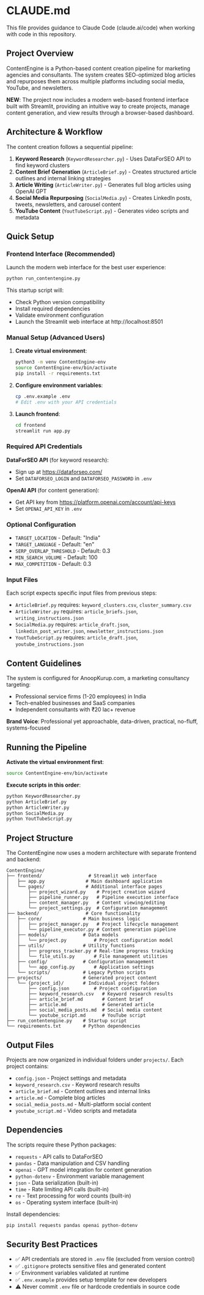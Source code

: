 # CLAUDE.md

This file provides guidance to Claude Code (claude.ai/code) when working with code in this repository.

## Project Overview

ContentEngine is a Python-based content creation pipeline for marketing agencies and consultants. The system creates SEO-optimized blog articles and repurposes them across multiple platforms including social media, YouTube, and newsletters.

**NEW**: The project now includes a modern web-based frontend interface built with Streamlit, providing an intuitive way to create projects, manage content generation, and view results through a browser-based dashboard.

## Architecture & Workflow

The content creation follows a sequential pipeline:

1. **Keyword Research** (`KeywordResearcher.py`) - Uses DataForSEO API to find keyword clusters
2. **Content Brief Generation** (`ArticleBrief.py`) - Creates structured article outlines and internal linking strategies  
3. **Article Writing** (`ArticleWriter.py`) - Generates full blog articles using OpenAI GPT
4. **Social Media Repurposing** (`SocialMedia.py`) - Creates LinkedIn posts, tweets, newsletters, and carousel content
5. **YouTube Content** (`YoutTubeScript.py`) - Generates video scripts and metadata

## Quick Setup

### Frontend Interface (Recommended)
Launch the modern web interface for the best user experience:
```bash
python run_contentengine.py
```

This startup script will:
- Check Python version compatibility
- Install required dependencies
- Validate environment configuration  
- Launch the Streamlit web interface at http://localhost:8501

### Manual Setup (Advanced Users)

1. **Create virtual environment**:
   ```bash
   python3 -m venv ContentEngine-env
   source ContentEngine-env/bin/activate
   pip install -r requirements.txt
   ```

2. **Configure environment variables**:
   ```bash
   cp .env.example .env
   # Edit .env with your API credentials
   ```

3. **Launch frontend**:
   ```bash
   cd frontend
   streamlit run app.py
   ```

### Required API Credentials

**DataForSEO API** (for keyword research):
- Sign up at https://dataforseo.com/
- Set `DATAFORSEO_LOGIN` and `DATAFORSEO_PASSWORD` in `.env`

**OpenAI API** (for content generation):
- Get API key from https://platform.openai.com/account/api-keys
- Set `OPENAI_API_KEY` in `.env`

### Optional Configuration
- `TARGET_LOCATION` - Default: "India"
- `TARGET_LANGUAGE` - Default: "en"  
- `SERP_OVERLAP_THRESHOLD` - Default: 0.3
- `MIN_SEARCH_VOLUME` - Default: 100
- `MAX_COMPETITION` - Default: 0.3

### Input Files
Each script expects specific input files from previous steps:
- `ArticleBrief.py` requires: `keyword_clusters.csv`, `cluster_summary.csv`
- `ArticleWriter.py` requires: `article_briefs.json`, `writing_instructions.json`
- `SocialMedia.py` requires: `article_draft.json`, `linkedin_post_writer.json`, `newsletter_instructions.json`
- `YoutTubeScript.py` requires: `article_draft.json`, `youtube_instructions.json`

## Content Guidelines

The system is configured for AnoopKurup.com, a marketing consultancy targeting:
- Professional service firms (1-20 employees) in India
- Tech-enabled businesses and SaaS companies
- Independent consultants with ₹20 lac+ revenue

**Brand Voice**: Professional yet approachable, data-driven, practical, no-fluff, systems-focused

## Running the Pipeline

**Activate the virtual environment first**:
```bash
source ContentEngine-env/bin/activate
```

**Execute scripts in this order**:
```bash
python KeywordResearcher.py
python ArticleBrief.py  
python ArticleWriter.py
python SocialMedia.py
python YoutTubeScript.py
```

## Project Structure

The ContentEngine now uses a modern architecture with separate frontend and backend:

```
ContentEngine/
├── frontend/                 # Streamlit web interface
│   ├── app.py               # Main dashboard application
│   └── pages/               # Additional interface pages
│       ├── project_wizard.py    # Project creation wizard
│       ├── pipeline_runner.py   # Pipeline execution interface  
│       ├── content_manager.py   # Content viewing/editing
│       └── project_settings.py  # Configuration management
├── backend/                 # Core functionality
│   ├── core/               # Main business logic
│   │   ├── project_manager.py   # Project lifecycle management
│   │   └── pipeline_executor.py # Content generation pipeline
│   ├── models/             # Data models
│   │   └── project.py          # Project configuration model
│   ├── utils/              # Utility functions
│   │   ├── progress_tracker.py # Real-time progress tracking
│   │   └── file_utils.py       # File management utilities
│   ├── config/             # Configuration management
│   │   └── app_config.py       # Application settings
│   └── scripts/            # Legacy Python scripts
├── projects/               # Generated project content
│   └── {project_id}/       # Individual project folders
│       ├── config.json         # Project configuration
│       ├── keyword_research.csv   # Keyword research results
│       ├── article_brief.md       # Content brief
│       ├── article.md             # Generated article  
│       ├── social_media_posts.md  # Social media content
│       └── youtube_script.md      # YouTube script
├── run_contentengine.py    # Startup script
└── requirements.txt        # Python dependencies
```

## Output Files

Projects are now organized in individual folders under `projects/`. Each project contains:
- `config.json` - Project settings and metadata  
- `keyword_research.csv` - Keyword research results
- `article_brief.md` - Content outlines and internal links
- `article.md` - Complete blog articles
- `social_media_posts.md` - Multi-platform social content
- `youtube_script.md` - Video scripts and metadata

## Dependencies

The scripts require these Python packages:
- `requests` - API calls to DataForSEO
- `pandas` - Data manipulation and CSV handling
- `openai` - GPT model integration for content generation
- `python-dotenv` - Environment variable management
- `json` - Data serialization (built-in)
- `time` - Rate limiting API calls (built-in)
- `re` - Text processing for word counts (built-in)
- `os` - Operating system interface (built-in)

Install dependencies:
```bash
pip install requests pandas openai python-dotenv
```

## Security Best Practices

- ✅ API credentials are stored in `.env` file (excluded from version control)
- ✅ `.gitignore` protects sensitive files and generated content
- ✅ Environment variables validated at runtime
- ✅ `.env.example` provides setup template for new developers
- ⚠️ Never commit `.env` file or hardcode credentials in source code